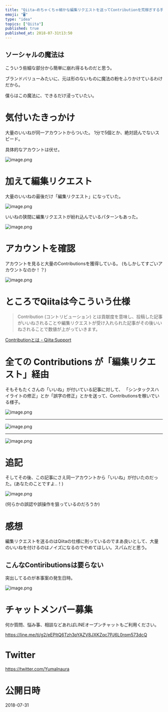 ```yaml
---
title: "Qiita—めちゃくちゃ細かな編集リクエストを送ってContributionを荒稼ぎする手法を見つけた"
emoji: "🖥"
type: "idea"
topics: ["Qiita"]
published: true
published_at: 2018-07-31t13:50
---
```



## ソーシャルの魔法は

こういう些細な部分から簡単に崩れ得るものだと思う。

ブランドバリューみたいに、元は形のないものに魔法の粉をふりかけているわけだから。

僕らはこの魔法に、できるだけ浸っていたい。



# 気付いたきっかけ

大量のいいねが同一アカウントからついた。
1分で5個とか、絶対読んでないスピード。

具体的なアカウントは伏せ。

![image.png](https://qiita-image-store.s3.amazonaws.com/0/89618/2ab072ca-d5b8-0d55-0d90-b34ab8573bc1.png)

# 加えて編集リクエスト

大量のいいねの最後だけ「編集リクエスト」になっていた。

![image.png](https://qiita-image-store.s3.amazonaws.com/0/89618/80155a94-d219-4212-fe81-a1b362753996.png)

いいねの狭間に編集リクエストが紛れ込んでいるパターンもあった。

![image.png](https://qiita-image-store.s3.amazonaws.com/0/89618/ba2dbf7d-a249-1560-b890-54a440010aea.png)



# アカウントを確認

アカウントを見ると大量のContributionsを獲得している。
(もしかしてすごいアカウントなのか！？)

![image.png](https://qiita-image-store.s3.amazonaws.com/0/89618/9ebe8be5-d066-6e82-560a-935a563b8997.png)

# ところでQiitaは今こういう仕様

>Contribution (コントリビューション) とは貢献度を意味し、投稿した記事がいいねされることや編集リクエストが受け入れられた記事がその後いいねされることで数値が上がっていきます。

[Contributionとは - Qiita:Support](https://help.qiita.com/ja/articles/qiita-contribution)

# 全ての Contributions が「編集リクエスト」経由

そもそもたくさんの「いいね」が付いている記事に対して、
「シンタックスハイライトの修正」とか「誤字の修正」とかを送って、Contributionsを稼いでいる様子。

![image.png](https://qiita-image-store.s3.amazonaws.com/0/89618/85fd88fe-a033-0f79-3466-bd14dc2cf58f.png)

---

![image.png](https://qiita-image-store.s3.amazonaws.com/0/89618/e25c6500-2342-b574-6606-8870e0a2cd44.png)

---

![image.png](https://qiita-image-store.s3.amazonaws.com/0/89618/ab264ada-752c-4c6b-769b-4ff4ad7e4ea2.png)

# 追記

そしてその後、この記事にさえ同一アカウントから「いいね」が付いたのだった。(あなたのことですよ‥！)

![image.png](https://qiita-image-store.s3.amazonaws.com/0/89618/b94d78ee-d72b-e3b3-a92a-955215559025.png)

(何らかの誤認や誤操作を狙っているのだろうか)

# 感想

編集リクエストを送るのはQiitaの仕様に則っているのでまあ良いとして、大量のいいねを付けるのはノイズになるのでやめてほしい。スパムだと思う。

## こんなContiributionsは要らない

突出してるのが本事案の発生日時。

![image.png](https://qiita-image-store.s3.amazonaws.com/0/89618/c0e9c9c1-51c4-16b8-19e5-5b36f2d9fe7d.png)











<!-- Update From Qiita API -->

# チャットメンバー募集


何か質問、悩み事、相談などあればLINEオープンチャットもご利用ください。

https://line.me/ti/g2/eEPltQ6Tzh3pYAZV8JXKZqc7PJ6L0rpm573dcQ





# Twitter


https://twitter.com/YumaInaura


<!-- Update From Qiita API -->



# 公開日時

2018-07-31
